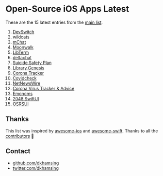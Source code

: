 # Open-Source iOS Apps Latest

These are the 15 latest entries from the [main list](https://github.com/dkhamsing/open-source-ios-apps).


1. [DevSwitch](https://github.com/aaronpearce/DevSwitch)
2. [wildcats](https://github.com/pietbrauer/wildcats)
3. [mChat](https://github.com/realpaliy/mChat)
4. [Moonwalk](https://github.com/illu/moonwalk)
5. [LibTerm](https://github.com/ColdGrub1384/LibTerm)
6. [deltachat](https://github.com/deltachat/deltachat-ios)
7. [Suicide Safety Plan](https://github.com/suicidesafetyplan/safetyplan-ios)
8. [Library Genesis](https://github.com/MartinStamenkovski/LibraryGenesis)
9. [Corona Tracker](https://github.com/MhdHejazi/CoronaTracker)
10. [Covidcheck](https://github.com/julianschiavo/Covidcheck)
11. [NetNewsWire](https://github.com/Ranchero-Software/NetNewsWire)
12. [Corona Virus Tracker & Advice](https://github.com/alfianlosari/CoronaVirusTrackerSwiftUI)
13. [Emoncms](https://github.com/emoncms/emoncms-ios)
14. [2048 SwiftUI](https://github.com/unixzii/SwiftUI-2048)
15. [OSRSUI](https://github.com/Dimillian/OSRSUI)

## Thanks

This list was inspired by [awesome-ios](https://github.com/vsouza/awesome-ios) and [awesome-swift](https://github.com/matteocrippa/awesome-swift). Thanks to all the [contributors](https://github.com/dkhamsing/open-source-ios-apps/graphs/contributors) 🎉 

## Contact

- [github.com/dkhamsing](https://github.com/dkhamsing)
- [twitter.com/dkhamsing](https://twitter.com/dkhamsing)
